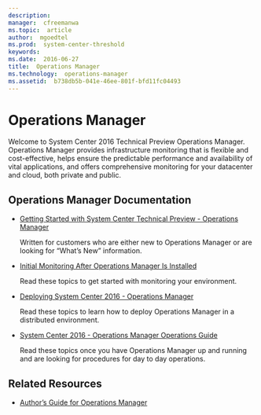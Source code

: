 ```yaml
---
description:  
manager:  cfreemanwa
ms.topic:  article
author:  mgoedtel
ms.prod:  system-center-threshold
keywords:  
ms.date:  2016-06-27
title:  Operations Manager
ms.technology:  operations-manager
ms.assetid:  b738db5b-041e-46ee-801f-bfd11fc04493
---
```




# Operations Manager
Welcome to System Center 2016 Technical Preview Operations Manager.  Operations Manager provides infrastructure monitoring that is flexible and cost-effective, helps ensure the predictable performance and availability of vital applications, and offers comprehensive monitoring for your datacenter and cloud, both private and public.

## Operations Manager Documentation

-   [Getting Started with System Center Technical Preview - Operations Manager](get-started/Getting-Started-with-System-Center-Technical-Preview-Operations-Manager.md)

    Written for customers who are either new to Operations Manager or are looking for “What’s New” information.

-   [Initial Monitoring After Operations Manager Is Installed](Manage/Initial-Monitoring-After-Operations-Manager-Is-Installed.md)

    Read these topics to get started with monitoring your environment.

-   [Deploying System Center 2016 - Operations Manager](Deploy/Deploying-System-Center-2016-Operations-Manager.md)

    Read these topics to learn how to deploy Operations Manager in a distributed environment.

-   [System Center 2016 - Operations Manager Operations Guide](Manage/System-Center-2016---Operations-Manager-Operations-Guide.md)

    Read these topics once you have Operations Manager up and running and are looking for procedures for day to day operations.

## Related Resources

-   [Author’s Guide for Operations Manager](http://go.microsoft.com/fwlink/?LinkID=212377)


